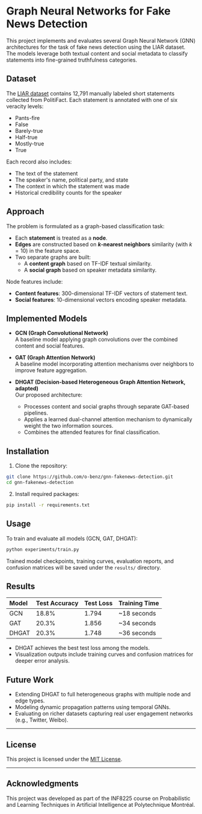 # Graph Neural Networks for Fake News Detection

This project implements and evaluates several Graph Neural Network (GNN) architectures for the task of fake news detection using the LIAR dataset. The models leverage both textual content and social metadata to classify statements into fine-grained truthfulness categories.

## Dataset

The [LIAR dataset](https://www.cs.ucsb.edu/~william/data/liar_dataset.zip) contains 12,791 manually labeled short statements collected from PolitiFact. Each statement is annotated with one of six veracity levels:
- Pants-fire
- False
- Barely-true
- Half-true
- Mostly-true
- True

Each record also includes:
- The text of the statement
- The speaker's name, political party, and state
- The context in which the statement was made
- Historical credibility counts for the speaker

## Approach

The problem is formulated as a graph-based classification task:
- Each **statement** is treated as a **node**.
- **Edges** are constructed based on **$k$-nearest neighbors** similarity (with $k=10$) in the feature space.
- Two separate graphs are built:
  - A **content graph** based on TF-IDF textual similarity.
  - A **social graph** based on speaker metadata similarity.

Node features include:
- **Content features**: 300-dimensional TF-IDF vectors of statement text.
- **Social features**: 10-dimensional vectors encoding speaker metadata.

## Implemented Models

- **GCN (Graph Convolutional Network)**  
  A baseline model applying graph convolutions over the combined content and social features.

- **GAT (Graph Attention Network)**  
  A baseline model incorporating attention mechanisms over neighbors to improve feature aggregation.

- **DHGAT (Decision-based Heterogeneous Graph Attention Network, adapted)**  
  Our proposed architecture:
  - Processes content and social graphs through separate GAT-based pipelines.
  - Applies a learned dual-channel attention mechanism to dynamically weight the two information sources.
  - Combines the attended features for final classification.

## Installation

1. Clone the repository:
```bash
git clone https://github.com/o-benz/gnn-fakenews-detection.git
cd gnn-fakenews-detection
```

2. Install required packages:
```bash
pip install -r requirements.txt
```

## Usage

To train and evaluate all models (GCN, GAT, DHGAT):
```bash
python experiments/train.py
```

Trained model checkpoints, training curves, evaluation reports, and confusion matrices will be saved under the `results/` directory.

## Results

| Model | Test Accuracy | Test Loss | Training Time |
|:-----|:--------------|:---------|:--------------|
| GCN  | 18.8%          | 1.794    | ~18 seconds   |
| GAT  | 20.3%          | 1.856    | ~34 seconds   |
| DHGAT | 20.3%         | 1.748    | ~36 seconds   |

- DHGAT achieves the best test loss among the models.
- Visualization outputs include training curves and confusion matrices for deeper error analysis.

## Future Work

- Extending DHGAT to full heterogeneous graphs with multiple node and edge types.
- Modeling dynamic propagation patterns using temporal GNNs.
- Evaluating on richer datasets capturing real user engagement networks (e.g., Twitter, Weibo).

---

## License

This project is licensed under the [MIT License](LICENSE).

---

## Acknowledgments

This project was developed as part of the INF8225 course on Probabilistic and Learning Techniques in Artificial Intelligence at Polytechnique Montréal.
